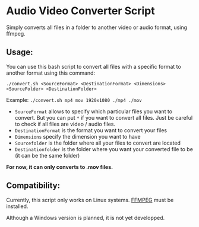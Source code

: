 # Audio Video Converter Script
Simply converts all files in a folder to another video or audio format, using ffmpeg.

## Usage:
You can use this bash script to convert all files with a specific format to another format using this command:

`./convert.sh <SourceFormat> <DestinationFormat> <Dimensions> <SourceFolder> <DestinationFolder>`

Example: `./convert.sh mp4 mov 1920x1080 ./mp4 ./mov`

* `SourceFormat` allows to specify which particular files you want to convert. But you can put `*` if you want to convert all files. Just be careful to check if all files are video / audio files.
* `DestinationFormat` is the format you want to convert your files
* `Dimensions` specify the dimension you want to have
* `Sourcefolder` is the folder where all your files to convert are located
* `Destinationfolder` is the folder where you want your converted file to be (it can be the same folder)

**For now, it can only converts to .mov files.**

## Compatibility:
Currently, this script only works on Linux systems. [FFMPEG](https://ffmpeg.org/) must be installed.

Although a Windows version is planned, it is not yet developped.
